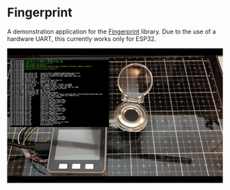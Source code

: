 # Fingerprint

A demonstration application for the [Fingerprint](https://github.com/mongoose-os-libs/fingerprint) library.
Due to the use of a hardware UART, this currently works only for ESP32.

[![Fingerprint Demo](img/demo.png)](https://www.youtube.com/watch?v=G_B4LRFz1vM)
